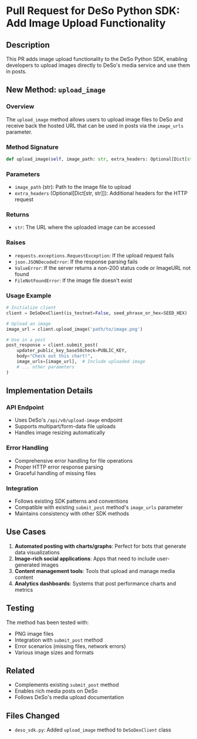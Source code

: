 # Pull Request for DeSo Python SDK: Add Image Upload Functionality

## Description
This PR adds image upload functionality to the DeSo Python SDK, enabling developers to upload images directly to DeSo's media service and use them in posts.

## New Method: `upload_image`

### Overview
The `upload_image` method allows users to upload image files to DeSo and receive back the hosted URL that can be used in posts via the `image_urls` parameter.

### Method Signature
```python
def upload_image(self, image_path: str, extra_headers: Optional[Dict[str, str]] = None) -> str
```

### Parameters
- `image_path` (str): Path to the image file to upload
- `extra_headers` (Optional[Dict[str, str]]): Additional headers for the HTTP request

### Returns
- `str`: The URL where the uploaded image can be accessed

### Raises
- `requests.exceptions.RequestException`: If the upload request fails
- `json.JSONDecodeError`: If the response parsing fails  
- `ValueError`: If the server returns a non-200 status code or ImageURL not found
- `FileNotFoundError`: If the image file doesn't exist

### Usage Example
```python
# Initialize client
client = DeSoDexClient(is_testnet=False, seed_phrase_or_hex=SEED_HEX)

# Upload an image
image_url = client.upload_image('path/to/image.png')

# Use in a post
post_response = client.submit_post(
    updater_public_key_base58check=PUBLIC_KEY,
    body="Check out this chart!",
    image_urls=[image_url],  # Include uploaded image
    # ... other parameters
)
```

## Implementation Details

### API Endpoint
- Uses DeSo's `/api/v0/upload-image` endpoint
- Supports multipart/form-data file uploads
- Handles image resizing automatically

### Error Handling
- Comprehensive error handling for file operations
- Proper HTTP error response parsing
- Graceful handling of missing files

### Integration
- Follows existing SDK patterns and conventions
- Compatible with existing `submit_post` method's `image_urls` parameter
- Maintains consistency with other SDK methods

## Use Cases
1. **Automated posting with charts/graphs**: Perfect for bots that generate data visualizations
2. **Image-rich social applications**: Apps that need to include user-generated images
3. **Content management tools**: Tools that upload and manage media content
4. **Analytics dashboards**: Systems that post performance charts and metrics

## Testing
The method has been tested with:
- PNG image files
- Integration with `submit_post` method
- Error scenarios (missing files, network errors)
- Various image sizes and formats

## Related
- Complements existing `submit_post` method
- Enables rich media posts on DeSo
- Follows DeSo's media upload documentation

## Files Changed
- `deso_sdk.py`: Added `upload_image` method to `DeSoDexClient` class
